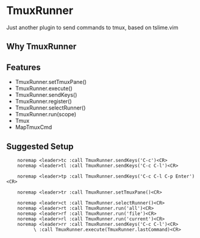 TmuxRunner
==========

Just another plugin to send commands to tmux, based on tslime.vim

Why TmuxRunner
--------------


Features
--------

* TmuxRunner.setTmuxPane()
* TmuxRunner.execute()
* TmuxRunner.sendKeys()
* TmuxRunner.register()
* TmuxRunner.selectRunner()
* TmuxRunner.run(scope)
* Tmux
* MapTmuxCmd


Suggested Setup
---------------

        noremap <leader>tc :call TmuxRunner.sendKeys('C-c')<CR>
        noremap <leader>tl :call TmuxRunner.sendKeys('C-c C-l')<CR>

        noremap <leader>tp :call TmuxRunner.sendKeys('C-c C-l C-p Enter')<CR>

        noremap <leader>tr :call TmuxRunner.setTmuxPane()<CR>

        noremap <leader>ct :call TmuxRunner.selectRunner()<CR>
        noremap <leader>rt :call TmuxRunner.run('all')<CR>
        noremap <leader>rf :call TmuxRunner.run('file')<CR>
        noremap <leader>rl :call TmuxRunner.run('current')<CR>
        noremap <leader>rr :call TmuxRunner.sendKeys('C-c C-l')<CR>
              \ :call TmuxRunner.execute(TmuxRunner.lastCommand)<CR>
